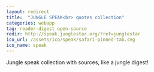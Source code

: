 ```yaml
---
layout: redirect
title:  "JUNGLE SPEAK<br> quotes collection"
categories: webapp
tag: reader-digest open-source
redir: http://speak.junglestar.org/?ref=junglestar
ico_url: /assets/ico/speak/safari-pinned-tab.svg
ico_name: speak
---
```


Jungle speak collection with sources, like a jungle digest!

